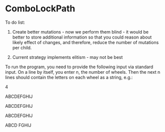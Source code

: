 # ComboLockPath

To do list:

1) Create better mutations - now we perform them blind - it would be better to store additional information so that you could reason about likely effect of changes, and therefore, reduce the number of mutations per child.

2) Current strategy implements elitism - may not be best


To run the program, you need to provide the following input via standard input.  On a line by itself, you enter n, the number of wheels.  Then the next n lines should contain the letters on each wheel as a string, e.g.:

4

ABCDEFGHIJ

ABCDEFGHIJ

ABCDEFGHIJ

ABCD FGHIJ
